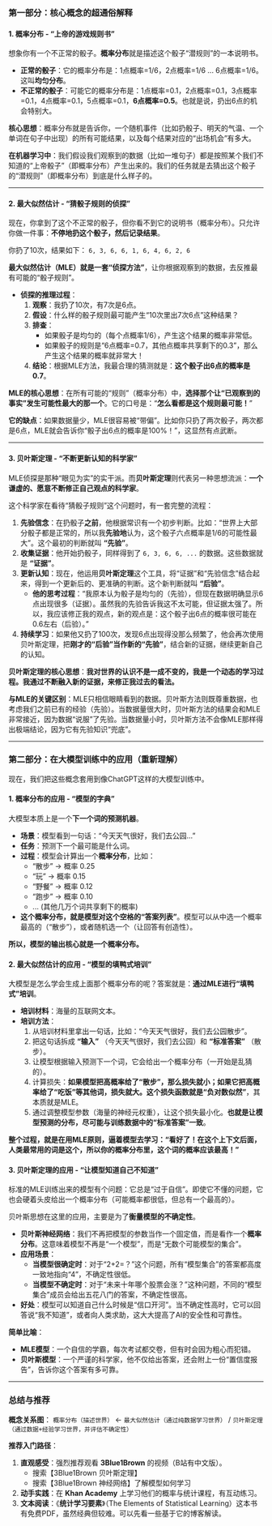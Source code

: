 ### 第一部分：核心概念的超通俗解释

#### 1. 概率分布 - “上帝的游戏规则书”

想象你有一个不正常的骰子。**概率分布**就是描述这个骰子“潜规则”的一本说明书。

- **正常的骰子**：它的概率分布是：1点概率=1/6，2点概率=1/6 ... 6点概率=1/6。这叫**均匀分布**。
- **不正常的骰子**：可能它的概率分布是：1点概率=0.1，2点概率=0.1，3点概率=0.1，4点概率=0.1，5点概率=0.1，**6点概率=0.5**。也就是说，扔出6点的机会特别大。

**核心思想**：概率分布就是告诉你，一个随机事件（比如扔骰子、明天的气温、一个单词在句子中出现）的所有可能结果，以及每个结果对应的“出场机会”有多大。

**在机器学习中**：我们假设我们观察到的数据（比如一堆句子）都是按照某个我们不知道的“上帝骰子”（即概率分布）产生出来的。我们的任务就是去猜出这个骰子的“潜规则”（即概率分布）到底是什么样子的。

------

#### 2. 最大似然估计 - “猜骰子规则的侦探”

现在，你拿到了这个不正常的骰子，但你看不到它的说明书（概率分布）。只允许你做一件事：**不停地扔这个骰子，然后记录结果**。

你扔了10次，结果如下：
`6, 3, 6, 6, 1, 6, 4, 6, 2, 6`

**最大似然估计（MLE）就是一套“侦探方法”**，让你根据观察到的数据，去反推最有可能的“骰子规则”。

- **侦探的推理过程**：
  1. **观察**：我扔了10次，有7次是6点。
  2. **假设**：什么样的骰子规则最可能产生“10次里出7次6点”这种结果？
  3. **排查**：
     - 如果骰子是均匀的（每个点概率1/6），产生这个结果的概率非常低。
     - 如果骰子的规则是“6点概率=0.7，其他点概率共享剩下的0.3”，那么产生这个结果的概率就非常大！
  4. **结论**：根据MLE方法，我最合理的猜测就是：**这个骰子出6点的概率是0.7**。

**MLE的核心思想**：在所有可能的“规则”（概率分布）中，**选择那个让“已观察到的事实”发生可能性最大的那一个**。它的口号是：“**怎么看都是这个规则最可能！**”

**它的缺点**：如果数据量少，MLE很容易被“带偏”。比如你只扔了两次骰子，两次都是6点，MLE就会告诉你“骰子出6点的概率是100%！”，这显然有点武断。

------

#### 3. 贝叶斯定理 - “不断更新认知的科学家”

MLE侦探是那种“眼见为实”的实干派。而**贝叶斯定理**则代表另一种思想流派：**一个谦虚的、愿意不断修正自己观点的科学家**。

这个科学家在看待“猜骰子规则”这个问题时，有一套完整的流程：

1. **先验信念**：在扔骰子**之前**，他根据常识有一个初步判断。比如：“世界上大部分骰子都是正常的，所以我**先验地**认为，这个骰子六点概率是1/6的可能性最大”。这个最初的判断就叫 **“先验”**。
2. **收集证据**：他开始扔骰子，同样得到了 `6, 3, 6, 6, ...` 的数据。这些数据就是 **“证据”**。
3. **更新认知**：现在，他运用**贝叶斯定理**这个工具，将“证据”和“先验信念”结合起来，得到一个更新后的、更准确的判断。这个新判断就叫 **“后验”**。
   - **他的思考过程**：“我原本认为骰子是均匀的（先验），但现在数据明确显示6点出现很多（证据）。虽然我的先验告诉我这不太可能，但证据太强了。所以，我应该修正我的观点，新的观点是：这个骰子出6点的概率很可能在0.6左右（后验）。”
4. **持续学习**：如果他又扔了100次，发现6点出现得没那么频繁了，他会再次使用贝叶斯定理，把**刚才的“后验”当作新的“先验”**，结合新的证据，继续更新自己的认知。

**贝叶斯定理的核心思想**：**我对世界的认识不是一成不变的，我是一个动态的学习过程。我通过不断融入新的证据，来修正我过去的看法。**

**与MLE的关键区别**：MLE只相信眼睛看到的数据。贝叶斯方法则既尊重数据，也考虑我们之前已有的经验（先验）。当数据量很大时，贝叶斯方法的结果会和MLE非常接近，因为数据“说服”了先验。当数据量小时，贝叶斯方法不会像MLE那样得出极端结论，因为它有先验知识“兜底”。

------

### 第二部分：在大模型训练中的应用（重新理解）

现在，我们把这些概念套用到像ChatGPT这样的大模型训练中。

#### 1. 概率分布的应用 - “模型的字典”

大模型本质上是一个**下一个词的预测机器**。

- **场景**：模型看到一句话：“今天天气很好，我们去公园...”
- **任务**：预测下一个最可能是什么词。
- **过程**：模型会计算出一个**概率分布**，比如：
  - “散步” -> 概率 0.25
  - “玩” -> 概率 0.15
  - “野餐” -> 概率 0.12
  - “跑步” -> 概率 0.10
  - ... (其他几万个词共享剩下的概率)
- **这个概率分布，就是模型对这个空格的“答案列表”**。模型可以从中选一个概率最高的（“散步”），或者随机选一个（让回答有创造性）。

**所以，模型的输出核心就是一个概率分布。**

#### 2. 最大似然估计的应用 - “模型的填鸭式培训”

大模型是怎么学会生成上面那个概率分布的呢？答案就是：**通过MLE进行“填鸭式”培训**。

- **培训材料**：海量的互联网文本。
- **培训方法**：
  1. 从培训材料里拿出一句话，比如：“今天天气很好，我们去公园散步”。
  2. 把这句话拆成 **“输入”** （今天天气很好，我们去公园）和 **“标准答案”** （散步）。
  3. 让模型根据输入预测下一个词，它会给出一个概率分布（一开始是乱猜的）。
  4. 计算损失：**如果模型把高概率给了“散步”，那么损失就小；如果它把高概率给了“吃饭”等其他词，损失就大。这个损失函数就是“负对数似然”**，其本质就是MLE。
  5. 通过调整模型参数（海量的神经元权重），让这个损失最小化。**也就是让模型预测的分布，尽可能与训练数据中的“标准答案”一致**。

**整个过程，就是在用MLE原则，逼着模型去学习：“看好了！在这个上下文后面，人类最常用的词是这个，所以你的概率分布里，这个词的概率应该最高！”**

#### 3. 贝叶斯定理的应用 - “让模型知道自己不知道”

标准的MLE训练出来的模型有个问题：它总是“过于自信”。即使它不懂的问题，它也会硬着头皮给出一个概率分布（可能概率都很低，但总有一个最高的）。

贝叶斯思想在这里的应用，主要是为了**衡量模型的不确定性**。

- **贝叶斯神经网络**：我们不再把模型的参数当作一个固定值，而是看作一个**概率分布**。这意味着模型不再是“一个模型”，而是“无数个可能模型的集合”。
- **应用场景**：
  - **当模型很确定时**：对于“2+2=？”这个问题，所有“模型集合”的答案都高度一致地指向“4”，不确定性很低。
  - **当模型不确定时**：对于“未来十年哪个股票会涨？”这种问题，不同的“模型集合”成员会给出五花八门的答案，不确定性很高。
- **好处**：模型可以知道自己什么时候是“信口开河”。当不确定性高时，它可以回答说“我不知道”，或者向人类求助，这大大提高了AI的安全性和可靠性。

**简单比喻**：

- **MLE模型**：一个自信的学霸，每次考试都交卷，但有时会因为粗心而犯错。
- **贝叶斯模型**：一个严谨的科学家，他不仅给出答案，还会附上一份“置信度报告”，告诉你这个答案有多可靠。

------

### 总结与推荐

**概念关系图**：
`概率分布（描述世界）` <- `最大似然估计（通过纯数据学习世界）` / `贝叶斯定理（通过数据+经验学习世界，并评估不确定性）`

**推荐入门路径**：

1. **直观感受**：强烈推荐观看 **3Blue1Brown** 的视频（B站有中文版）。
   - 搜索【3Blue1Brown 贝叶斯定理】
   - 搜索【3Blue1Brown 神经网络】了解模型如何学习
2. **动手实践**：在 **Khan Academy** 上学习他们的概率与统计课程，有互动练习。
3. **文本阅读**：《**统计学习要素**》（The Elements of Statistical Learning）这本书有免费PDF，虽然经典但较难。可以先看一些基于它的博客解读。